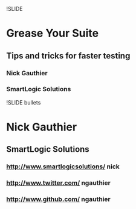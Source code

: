 !SLIDE
# Grease Your Suite #
## Tips and tricks for faster testing
### Nick Gauthier
### SmartLogic Solutions


!SLIDE bullets
# Nick Gauthier
## SmartLogic Solutions

### http://www.smartlogicsolutions/ **nick**
### http://www.twitter.com/ **ngauthier**
### http://www.github.com/ **ngauthier**


